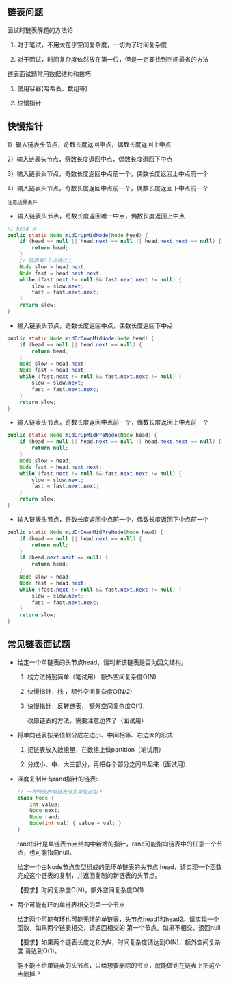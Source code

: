 ## 链表问题

面试时链表解题的方法论 

1) 对于笔试，不用太在乎空间复杂度，一切为了时间复杂度

2) 对于面试，时间复杂度依然放在第一位，但是一定要找到空间最省的方法

链表面试题常用数据结构和技巧

1. 使用容器(哈希表、数组等)

2. 快慢指针


## 快慢指针

1）输入链表头节点，奇数长度返回中点，偶数长度返回上中点

2）输入链表头节点，奇数长度返回中点，偶数长度返回下中点

3）输入链表头节点，奇数长度返回中点前一个，偶数长度返回上中点前一个

4）输入链表头节点，奇数长度返回中点前一个，偶数长度返回下中点前一个

`注意边界条件`

- 输入链表头节点，奇数长度返回唯一中点，偶数长度返回上中点

```java
// head 头
public static Node midOrUpMidNode(Node head) {
    if (head == null || head.next == null || head.next.next == null) {
        return head;
    }
    // 链表有3个点或以上
    Node slow = head.next;
    Node fast = head.next.next;
    while (fast.next != null && fast.next.next != null) {
        slow = slow.next;
        fast = fast.next.next;
    }
    return slow;
}
```

- 输入链表头节点，奇数长度返回中点，偶数长度返回下中点

```java
public static Node midOrDownMidNode(Node head) {
    if (head == null || head.next == null) {
        return head;
    }
    Node slow = head.next;
    Node fast = head.next;
    while (fast.next != null && fast.next.next != null) {
        slow = slow.next;
        fast = fast.next.next;
    }
    return slow;
}
```

- 输入链表头节点，奇数长度返回中点前一个，偶数长度返回上中点前一个

```java
public static Node midOrUpMidPreNode(Node head) {
    if (head == null || head.next == null || head.next.next == null) {
        return null;
    }
    Node slow = head;
    Node fast = head.next.next;
    while (fast.next != null && fast.next.next != null) {
        slow = slow.next;
        fast = fast.next.next;
    }
    return slow;
}
```

- 输入链表头节点，奇数长度返回中点前一个，偶数长度返回下中点前一个

```java
public static Node midOrDownMidPreNode(Node head) {
    if (head == null || head.next == null) {
        return null;
    }
    if (head.next.next == null) {
        return head;
    }
    Node slow = head;
    Node fast = head.next;
    while (fast.next != null && fast.next.next != null) {
        slow = slow.next;
        fast = fast.next.next;
    }
    return slow;
}
```

## 常见链表面试题

- 给定一个单链表的头节点head，请判断该链表是否为回文结构。

  1. 栈方法特别简单（笔试用） 额外空间复杂度O(N)

  2. 快慢指针，栈  ，额外空间复杂度O(N/2)

  3. 快慢指针，反转链表， 额外空间复杂度O(1)，

     改原链表的方法，需要注意边界了（面试用）

- 将单向链表按某值划分成左边小、中间相等、右边大的形式

  1. 把链表放入数组里，在数组上做partition（笔试用）

  2. 分成小、中、大三部分，再把各个部分之间串起来（面试用）

- 深度复制带有rand指针的链表:

  ```java
  // 一种特殊的单链表节点类描述如下 
  class Node { 
      int value; 
      Node next; 
      Node rand; 
      Node(int val) { value = val; } 
  } 
  ```

  rand指针是单链表节点结构中新增的指针，rand可能指向链表中的任意一个节点，也可能指向null。

  给定一个由Node节点类型组成的无环单链表的头节点 head，请实现一个函数完成这个链表的复制，并返回复制的新链表的头节点。

  【要求】时间复杂度O(N)，额外空间复杂度O(1) 

- 两个可能有环的单链表相交的第一个节点

  给定两个可能有环也可能无环的单链表，头节点head1和head2。请实现一个函数，如果两个链表相交，请返回相交的 第一个节点。如果不相交，返回null 

  【要求】如果两个链表长度之和为N，时间复杂度请达到O(N)，额外空间复杂度 请达到O(1)。 

  能不能不给单链表的头节点，只给想要删除的节点，就能做到在链表上把这个点删掉？